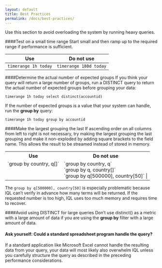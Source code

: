 ```yaml
---
layout: default
title: Best Practices
permalink: /docs/best-practices/
---
```


Use this section to avoid overloading the system by running heavy queries.

####Test on a small time range
Start small and then ramp up to the required range if performance is sufficient. 

| Use |  Do not use |
| ------ | --------|
| `timerange 1h today` | `timerange 180d today` |

####Determine the actual number of expected groups
If you think your query will return a large number of groups, run a DISTINCT query to return the actual number of expected groups before grouping your data:

`timerange 1h today select distinct(accountid)`

If the number of expected groups is a value that your system can handle, run the **group by** query:

`timerange 1h today group by accountid`

####Make the largest grouping the last
If ascending order on all columns from left to right is not necessary, try making the largest grouping the last grouping and make it non-exploded by adding square brackets to the field name. This allows the result to be streamed instead of stored in memory.
<table>
  <tr>
    <th>Use</th>
    <th>Do not use</th>
  </tr>
  <tr>
    <td valign="top">`group by country, q[]`</td>
    <td valign="top"> `group by country, q`<br>
`group by q, country[]` <br>
`group by q[500000], country[50]` |</td>
  </tr>
</table>



The `group by q[500000], country[50]` is especially problematic because IQL can’t verify in advance how many terms will be returned. If the requested number is too high, IQL uses too much memory and requires time to recover.

####Avoid using DISTINCT for large queries
Don’t use distinct() as a metric with a large amount of data if you are using the **group by** filter with a large amount of data. 

#### Ask yourself: Could a standard spreadsheet program handle the query?
If a standard application like Microsoft Excel cannot handle the resulting data from your query, your data will most likely also overwhelm IQL unless you carefully structure the query as described in the preceding performance considerations.
